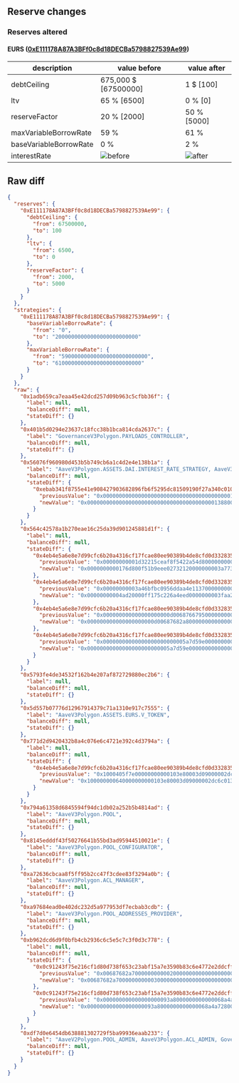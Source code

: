## Reserve changes

### Reserves altered

#### EURS ([0xE111178A87A3BFf0c8d18DECBa5798827539Ae99](https://polygonscan.com/address/0xE111178A87A3BFf0c8d18DECBa5798827539Ae99))

| description | value before | value after |
| --- | --- | --- |
| debtCeiling | 675,000 $ [67500000] | 1 $ [100] |
| ltv | 65 % [6500] | 0 % [0] |
| reserveFactor | 20 % [2000] | 50 % [5000] |
| maxVariableBorrowRate | 59 % | 61 % |
| baseVariableBorrowRate | 0 % | 2 % |
| interestRate | ![before](https://dash.onaave.com/api/static?variableRateSlope1=90000000000000000000000000&variableRateSlope2=500000000000000000000000000&optimalUsageRatio=800000000000000000000000000&baseVariableBorrowRate=0&maxVariableBorrowRate=590000000000000000000000000) | ![after](https://dash.onaave.com/api/static?variableRateSlope1=90000000000000000000000000&variableRateSlope2=500000000000000000000000000&optimalUsageRatio=800000000000000000000000000&baseVariableBorrowRate=20000000000000000000000000&maxVariableBorrowRate=610000000000000000000000000) |

## Raw diff

```json
{
  "reserves": {
    "0xE111178A87A3BFf0c8d18DECBa5798827539Ae99": {
      "debtCeiling": {
        "from": 67500000,
        "to": 100
      },
      "ltv": {
        "from": 6500,
        "to": 0
      },
      "reserveFactor": {
        "from": 2000,
        "to": 5000
      }
    }
  },
  "strategies": {
    "0xE111178A87A3BFf0c8d18DECBa5798827539Ae99": {
      "baseVariableBorrowRate": {
        "from": "0",
        "to": "20000000000000000000000000"
      },
      "maxVariableBorrowRate": {
        "from": "590000000000000000000000000",
        "to": "610000000000000000000000000"
      }
    }
  },
  "raw": {
    "0x1adb659ca7eaa45e42dcd257d09b963c5cfbb36f": {
      "label": null,
      "balanceDiff": null,
      "stateDiff": {}
    },
    "0x401b5d0294e23637c18fcc38b1bca814cda2637c": {
      "label": "GovernanceV3Polygon.PAYLOADS_CONTROLLER",
      "balanceDiff": null,
      "stateDiff": {}
    },
    "0x56076f960980d453b5b749cb6a1c4d2e4e138b1a": {
      "label": "AaveV3Polygon.ASSETS.DAI.INTEREST_RATE_STRATEGY, AaveV3Polygon.ASSETS.LINK.INTEREST_RATE_STRATEGY, AaveV3Polygon.ASSETS.USDC.INTEREST_RATE_STRATEGY, AaveV3Polygon.ASSETS.WBTC.INTEREST_RATE_STRATEGY, AaveV3Polygon.ASSETS.WETH.INTEREST_RATE_STRATEGY, AaveV3Polygon.ASSETS.USDT.INTEREST_RATE_STRATEGY, AaveV3Polygon.ASSETS.AAVE.INTEREST_RATE_STRATEGY, AaveV3Polygon.ASSETS.WPOL.INTEREST_RATE_STRATEGY, AaveV3Polygon.ASSETS.CRV.INTEREST_RATE_STRATEGY, AaveV3Polygon.ASSETS.SUSHI.INTEREST_RATE_STRATEGY, AaveV3Polygon.ASSETS.GHST.INTEREST_RATE_STRATEGY, AaveV3Polygon.ASSETS.BAL.INTEREST_RATE_STRATEGY, AaveV3Polygon.ASSETS.DPI.INTEREST_RATE_STRATEGY, AaveV3Polygon.ASSETS.EURS.INTEREST_RATE_STRATEGY, AaveV3Polygon.ASSETS.jEUR.INTEREST_RATE_STRATEGY, AaveV3Polygon.ASSETS.EURA.INTEREST_RATE_STRATEGY, AaveV3Polygon.ASSETS.miMATIC.INTEREST_RATE_STRATEGY, AaveV3Polygon.ASSETS.stMATIC.INTEREST_RATE_STRATEGY, AaveV3Polygon.ASSETS.MaticX.INTEREST_RATE_STRATEGY, AaveV3Polygon.ASSETS.wstETH.INTEREST_RATE_STRATEGY, AaveV3Polygon.ASSETS.USDCn.INTEREST_RATE_STRATEGY",
      "balanceDiff": null,
      "stateDiff": {
        "0xebab341f8755e41e908427903682896fb6f5295dc81509190f27a340c010d4e0": {
          "previousValue": "0x0000000000000000000000000000000000000000138800000384000000001f40",
          "newValue": "0x0000000000000000000000000000000000000000138800000384000000c81f40"
        }
      }
    },
    "0x564c42578a1b270eae16c25da39d901245881d1f": {
      "label": null,
      "balanceDiff": null,
      "stateDiff": {
        "0x4eb4e5a6e8e7d99cfc6b20a4316cf17fcae80ee90389b4de8cfd0d3328359b40": {
          "previousValue": "0x00000000001d32215ceaf8f5422a54d80000000003a7714400c22cd351284d06",
          "newValue": "0x0000000000176d800f51b9eee02732120000000003a7731f907dbe50c091217f"
        },
        "0x4eb4e5a6e8e7d99cfc6b20a4316cf17fcae80ee90389b4de8cfd0d3328359b41": {
          "previousValue": "0x00000000003a46bfbc0956ddaa4e11370000000003fa9ee89ed0faf3f35b5885",
          "newValue": "0x00000000004ad20000ff175c226a4eed0000000003faa2f24775df5a43a2ceb1"
        },
        "0x4eb4e5a6e8e7d99cfc6b20a4316cf17fcae80ee90389b4de8cfd0d3328359b42": {
          "previousValue": "0x000000000000000000000d0068766795000000000000000000000000000002f7",
          "newValue": "0x000000000000000000000d00687682a8000000000000000000000000000002f7"
        },
        "0x4eb4e5a6e8e7d99cfc6b20a4316cf17fcae80ee90389b4de8cfd0d3328359b47": {
          "previousValue": "0x00000000000000000000000005a7d59e0000000000000000000000000000117a",
          "newValue": "0x00000000000000000000000005a7d59e0000000000000000000000000000132d"
        }
      }
    },
    "0x5793fe4de34532f162b4e207af872729880ec2b6": {
      "label": null,
      "balanceDiff": null,
      "stateDiff": {}
    },
    "0x5d557b07776d12967914379c71a1310e917c7555": {
      "label": "AaveV3Polygon.ASSETS.EURS.V_TOKEN",
      "balanceDiff": null,
      "stateDiff": {}
    },
    "0x771d2d9420432b8a4c076e6c4721e392c4d3794a": {
      "label": null,
      "balanceDiff": null,
      "stateDiff": {
        "0x4eb4e5a6e8e7d99cfc6b20a4316cf17fcae80ee90389b4de8cfd0d3328359b3f": {
          "previousValue": "0x1000405f7e00000000000103e80003d09000002dc6c007d0850229fe1b581964",
          "newValue": "0x100000000640000000000103e80003d09000002dc6c01388850229fe1b580000"
        }
      }
    },
    "0x794a61358d6845594f94dc1db02a252b5b4814ad": {
      "label": "AaveV3Polygon.POOL",
      "balanceDiff": null,
      "stateDiff": {}
    },
    "0x8145edddf43f50276641b55bd3ad95944510021e": {
      "label": "AaveV3Polygon.POOL_CONFIGURATOR",
      "balanceDiff": null,
      "stateDiff": {}
    },
    "0xa72636cbcaa8f5ff95b2cc47f3cdee83f3294a0b": {
      "label": "AaveV3Polygon.ACL_MANAGER",
      "balanceDiff": null,
      "stateDiff": {}
    },
    "0xa97684ead0e402dc232d5a977953df7ecbab3cdb": {
      "label": "AaveV3Polygon.POOL_ADDRESSES_PROVIDER",
      "balanceDiff": null,
      "stateDiff": {}
    },
    "0xb962dcd6d9f0bfb4cb2936c6c5e5c7c3f0d3c778": {
      "label": null,
      "balanceDiff": null,
      "stateDiff": {
        "0x0c91243f75e216cf1d80d738f653c23abf15a7e3590b83c6e4772e2ddcffe533": {
          "previousValue": "0x00687682a7000000000002000000000000000000000000000000000000000000",
          "newValue": "0x00687682a7000000000003000000000000000000000000000000000000000000"
        },
        "0x0c91243f75e216cf1d80d738f653c23abf15a7e3590b83c6e4772e2ddcffe534": {
          "previousValue": "0x000000000000000000093a8000000000000068a4a72800000000000000000000",
          "newValue": "0x000000000000000000093a8000000000000068a4a728000000000000687682a8"
        }
      }
    },
    "0xdf7d0e6454db638881302729f5ba99936eaab233": {
      "label": "AaveV2Polygon.POOL_ADMIN, AaveV3Polygon.ACL_ADMIN, GovernanceV3Polygon.EXECUTOR_LVL_1",
      "balanceDiff": null,
      "stateDiff": {}
    }
  }
}
```